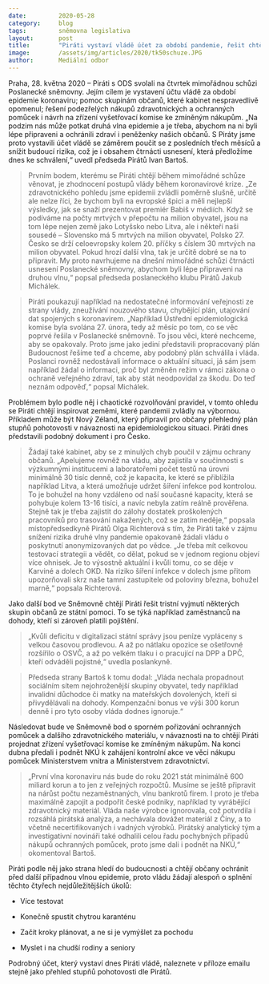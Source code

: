 ```yaml
---
date:         2020-05-28
category:     blog
tags:         sněmovna legislativa
layout:       post
title:        "Piráti vystaví vládě účet za období pandemie, řešit chtějí i opomenutí dohodářů a podezřelé nákupy ochranných pomůcek"
image:        /assets/img/articles/2020/tk50schuze.JPG
author:       Mediální odbor
---  
```



Praha, 28. května 2020 – Piráti s ODS svolali na čtvrtek mimořádnou schůzi Poslanecké sněmovny. Jejím cílem je vystavení účtu vládě za období epidemie koronaviru; pomoc skupinám občanů, které kabinet nespravedlivě opomenul; řešení podezřelých nákupů zdravotnických a ochranných pomůcek i návrh na zřízení vyšetřovací komise ke zmíněným nákupům. „Na podzim nás může potkat druhá vlna epidemie a je třeba, abychom na ni byli lépe připraveni a ochránili zdraví i peněženky našich občanů. S Piráty jsme proto vystavili účet vládě se záměrem poučit se z posledních třech měsíců a snížit budoucí rizika, což je i obsahem čtrnácti usnesení, která předložíme dnes ke schválení,“ uvedl předseda Pirátů Ivan Bartoš. 

> Prvním bodem, kterému se Piráti chtějí během mimořádné schůze věnovat, je zhodnocení postupů vlády během koronavirové krize. „Ze zdravotnického pohledu jsme epidemii zvládli poměrně slušně, určitě ale nelze říci, že bychom byli na evropské špici a měli nejlepší výsledky, jak se snaží prezentovat premiér Babiš v médiích. Když se podíváme na počty mrtvých v přepočtu na milion obyvatel, jsou na tom lépe nejen země jako Lotyšsko nebo Litva, ale i někteří naši sousedé – Slovensko má 5 mrtvých na milion obyvatel, Polsko 27. Česko se drží celoevropsky kolem 20. příčky s číslem 30 mrtvých na milion obyvatel. Pokud hrozí další vlna, tak je určitě dobré se na to připravit. My proto navrhujeme na dnešní mimořádné schůzi čtrnácti usnesení Poslanecké sněmovny, abychom byli lépe připraveni na druhou vlnu,“ popsal předseda poslaneckého klubu Pirátů Jakub Michálek. 

> Piráti poukazují například na nedostatečné informování veřejnosti ze strany vlády, zneužívání nouzového stavu, chybějící plán, utajování dat spojených s koronavirem. „Například Ústřední epidemiologická komise byla svolána 27. února, tedy až měsíc po tom, co se věc poprvé řešila v Poslanecké sněmovně. To jsou věci, které nechceme, aby se opakovaly. Proto jsme jako jediní představili propracovaný plán Budoucnost řešíme teď a chceme, aby podobný plán schválila i vláda. Poslanci rovněž nedostávali informace o aktuální situaci, já sám jsem například žádal o informaci, proč byl změněn režim v rámci zákona o ochraně veřejného zdraví, tak aby stát neodpovídal za škodu. Do teď neznám odpověď,“ popsal Michálek. 

Problémem bylo podle něj i chaotické rozvolňování pravidel, v tomto ohledu se Piráti chtějí inspirovat zeměmi, které pandemii zvládly na výbornou. Příkladem může být Nový Zéland, který připravil pro občany přehledný plán stupňů pohotovosti v návaznosti na epidemiologickou situaci. Piráti dnes představili podobný dokument i pro Česko. 

> Žádají také kabinet, aby se z minulých chyb poučil v zájmu ochrany občanů. „Apelujeme rovněž na vládu, aby zajistila v součinnosti s výzkumnými institucemi a laboratořemi počet testů na úrovni minimálně 30 tisíc denně, což je kapacita, ke které se přiblížila například Litva, a která umožňuje udržet šíření infekce pod kontrolou. To je bohužel na hony vzdáleno od naší současné kapacity, která se pohybuje kolem 13-16 tisíci, a navíc nebyla zatím reálně prověřena. Stejně tak je třeba zajistit do zálohy dostatek proškolených pracovníků pro trasování nakažených, což se zatím neděje,“ popsala místopředsedkyně Pirátů Olga Richterová s tím, že Piráti také v zájmu snížení rizika druhé vlny pandemie opakovaně žádali vládu o poskytnutí anonymizovaných dat po vědce. „Je třeba mít celkovou testovací strategii a vědět, co dělat, pokud se v jednom regionu objeví více ohnisek. Je to výsostně aktuální i kvůli tomu, co se děje v Karviné a dolech OKD. Na riziko šíření infekce v dolech jsme přitom upozorňovali skrz naše tamní zastupitele od poloviny března, bohužel marně,“ popsala Richterová.

Jako další bod ve Sněmovně chtějí Piráti řešit tristní vyjmutí některých skupin občanů ze státní pomoci.  To se týká například zaměstnanců na dohody, kteří si zároveň platili pojištění. 

> „Kvůli deficitu v digitalizaci státní správy jsou peníze vypláceny s velkou časovou prodlevou. A až po nátlaku opozice se ošetřovné rozšířilo o OSVČ, a až po velkém tlaku i o pracující na DPP a DPČ, kteří odváděli pojistné,“ uvedla poslankyně. 

> Předseda strany Bartoš k tomu dodal: „Vláda nechala propadnout sociálním sítem nejohroženější skupiny obyvatel, tedy například invalidní důchodce či matky na mateřských dovolených, kteří si přivydělávali na dohody. Kompenzační bonus ve výši 300 korun denně i pro tyto osoby vláda dodnes ignoruje.“

Následovat bude ve Sněmovně bod o sporném pořizování ochranných pomůcek a dalšího zdravotnického materiálu, v návaznosti na to chtějí Piráti projednat zřízení vyšetřovací komise ke zmíněným nákupům. Na konci dubna předali i podnět NKÚ k zahájení kontrolní akce ve věci nákupu pomůcek Ministerstvem vnitra a Ministerstvem zdravotnictví.

> „První vlna koronaviru nás bude do roku 2021 stát minimálně 600 miliard korun a to jen z veřejných rozpočtů. Musíme se ještě připravit na nárůst počtu nezaměstnaných, vlnu bankrotů firem. I proto je třeba maximálně zapojit a podpořit české podniky, například ty vyrábějící zdravotnický materiál. Vláda naše výrobce ignorovala, což potvrdila i rozsáhlá pirátská analýza, a nechávala dovážet materiál z Číny, a to včetně necertifikovaných i vadných výrobků. Pirátský analytický tým a investigativní novináři také odhalili celou řadu pochybných případů nákupů ochranných pomůcek, proto jsme dali i podnět na NKÚ,“ okomentoval Bartoš.

Piráti podle něj jako strana hledí do budoucnosti a chtějí občany ochránit před další případnou vlnou epidemie, proto vládu žádají alespoň o splnění těchto čtyřech nejdůležitějších úkolů:

* Více testovat

* Konečně spustit chytrou karanténu

* Začít kroky plánovat, a ne si je vymýšlet za pochodu

* Myslet i na chudší rodiny a seniory


Podrobný účet, který vystaví dnes Piráti vládě, naleznete v příloze emailu stejně jako přehled stupňů pohotovosti dle Pirátů.
